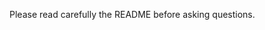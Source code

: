 Please read carefully the README before asking questions.

<!-- Love SVGR? Please consider supporting our collective: 👉  https://opencollective.com/svgr/donate -->
